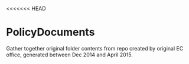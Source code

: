 <<<<<<< HEAD
# PolicyDocuments

Gather together original folder contents from repo created by original EC office, generated between Dec 2014 and April 2015.
